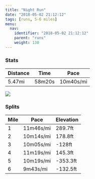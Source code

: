 ```yaml
---
title: "Night Run"
date: "2018-05-02 21:12:12"
tags: [runs, 5-6 miles]
menu:
  nav:
    identifier: "2018-05-02 21:12:12"
    parent: "runs"
    weight: 130
---
```


### Stats

| Distance | Time | Pace |
|----------|------|------|
|5.47mi|58m20s|10m40s/mi|

<img src='https://maps.googleapis.com/maps/api/staticmap?maptype=roadmap&path=enc:wr|gGalulCqBwBiFnHvIxBrQoPnAf@aAxOsEzH_Ld]{QlWoCAZ|R`W`i@d@pDhBeHnBqc@f@qi@y@sMrCsSuLp^wM~RvNvJfGhJn@of@s@{MvCwSxAo@xB{H`@kLeAi@oRnQqIwCH}AtF}EhC`D&key=AIzaSyAfqMeaZ1CCJFGP5cWud__oZnT_Pybg-1M&size=800x800&markers=color:yellow|label:S|43.4054,23.21617&markers=color:green|label:F|43.40526000000001,23.216019999999997'>

### Splits

| Mile | Pace | Elevation |
|------|------|-----------|
|1|11m46s/mi|289.7ft|
|2|10m14s/mi|178.8ft|
|3|10m05s/mi|-128ft|
|4|11m19s/mi|145.3ft|
|5|10m19s/mi|-353.3ft|
|6|9m43s/mi|-132.5ft|
